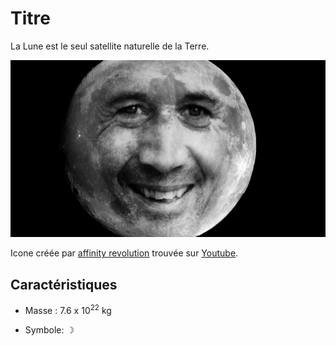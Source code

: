 # Titre

La Lune est le seul satellite naturelle de la Terre. 

![Icone de Lune](lune.jpg)

Icone créée par [affinity revolution](https://www.youtube.com/@AffinityRevolution) trouvée sur [Youtube](https://www.youtube.com).

## Caractéristiques

- Masse : 7.6 x 10<sup>22</sup> kg

- Symbole: &#x263d; 
